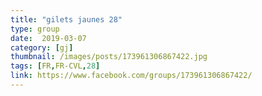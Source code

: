 ```yaml
---
title: "gilets jaunes 28"
type: group
date:  2019-03-07
category: [gj]
thumbnail: /images/posts/173961306867422.jpg
tags: [FR,FR-CVL,28]
link: https://www.facebook.com/groups/173961306867422/
---
```

